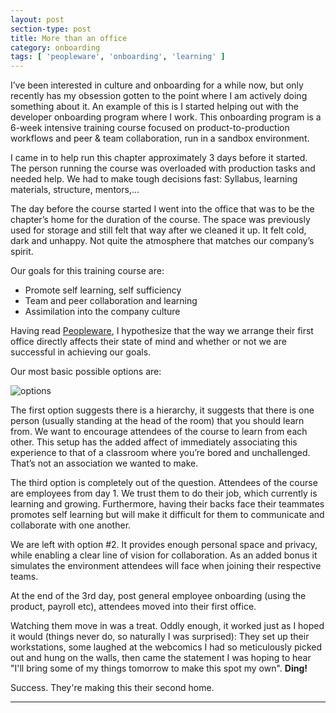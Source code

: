 ```yaml
---
layout: post
section-type: post
title: More than an office
category: onboarding
tags: [ 'peopleware', 'onboarding', 'learning' ]
---
```


I’ve been interested in culture and onboarding for a while now, but only recently has my obsession gotten to the point where I am actively doing something about it. An example of this is I started helping out with the developer onboarding program where I work. This onboarding program is a 6-week intensive training course focused on product-to-production workflows and peer & team collaboration, run in a sandbox environment.

I came in to help run this chapter approximately 3 days before it started. The person running the course was overloaded with production tasks and needed help. We had to make tough decisions fast: Syllabus, learning materials, structure, mentors,…

The day before the course started I went into the office that was to be the chapter’s home for the duration of the course. The space was previously used for storage and still felt that way after we cleaned it up. It felt cold, dark and unhappy. Not quite the atmosphere that matches our company’s spirit.

Our goals for this training course are:
- Promote self learning, self sufficiency
- Team and peer collaboration and learning
- Assimilation into the company culture

Having read [Peopleware](http://www.amazon.com/Peopleware-Productive-Projects-Second-Edition/dp/0932633439), I hypothesize that the way we arrange their first office directly affects their state of mind and whether or not we are successful in achieving our goals.

Our most basic possible options are:

![options](https://karenmeep.github.io/img/officeSetup.png)

The first option suggests there is a hierarchy, it suggests that there is one person (usually standing at the head of the room) that you should learn from. We want to encourage attendees of the course to learn from each other. This setup has the added affect of immediately associating this experience to that of a classroom where you’re bored and unchallenged. That’s not an association we wanted to make. 

The third option is completely out of the question.
Attendees of the course are employees from day 1. We trust them to do their job, which currently is learning and growing. Furthermore, having their backs face their teammates promotes self learning but will make it difficult for them to communicate and collaborate with one another.

We are left with option #2. It provides enough personal space and privacy, while enabling a clear line of vision for collaboration. As an added bonus it simulates the environment attendees will face when joining their respective teams.



At the end of the 3rd day, post general employee onboarding (using the product, payroll etc), attendees moved into their first office.

Watching them move in was a treat. Oddly enough, it worked just as I hoped it would (things never do, so naturally I was surprised): They set up their workstations, some laughed at the webcomics I had so meticulously picked out and hung on the walls, then came the statement I was hoping to hear "I'll bring some of my things tomorrow to make this spot my own". **Ding!**


Success. They're making this their second home.

<hr>